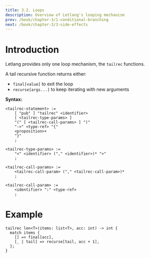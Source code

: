 ```yaml
---
title: 3.2. Loops
description: Overview of Letlang's looping mechanism
prev: /book/chapter-3/1-conditional-branching
next: /book/chapter-3/3-side-effects
---
```


# Introduction

Letlang provides only one loop mechanism, the `tailrec` functions.

A tail recursive function returns either:

 - `final[value]` to exit the loop
 - `recurse[args...]` to keep iterating with new arguments

**Syntax:**


```bnf
<tailrec-statement> :=
    [ "pub" ] "tailrec" <identifier>
    [ <tailrec-type-params> ]
    "(" [ <tailrec-call-params> ] ")"
    "->" <type-ref> "{"
    <proposition>+
    "}"
    ;

<tailrec-type-params> :=
    "<" <identifier> ("," <identifier>)* ">"
    ;

<tailrec-call-params> :=
    <tailrec-call-param> ("," <tailrec-call-param>)*
    ;

<tailrec-call-param> :=
    <identifier> ":" <type-ref>
    ;
```

# Example

```letlang
tailrec len<T>(items: list<T>, acc: int) -> int {
  match items {
    [] => final[acc],
    [_ | tail] => recurse[tail, acc + 1],
  };
}
```
